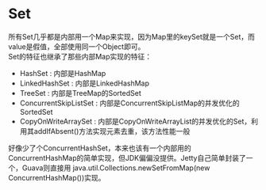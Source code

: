 # Set
所有Set几乎都是内部用一个Map来实现，因为Map里的keySet就是一个Set，而value是假值，全部使用同一个Object即可。  
Set的特征也继承了那些内部Map实现的特征：
* HashSet : 内部是HashMap
* LinkedHashSet : 内部是LinkedHashMap
* TreeSet : 内部是TreeMap的SortedSet
* ConcurrentSkipListSet : 内部是ConcurrentSkipListMap的并发优化的SortedSet
* CopyOnWriteArraySet : 内部是CopyOnWriteArrayList的并发优化的Set，利用其addIfAbsent()方法实现元素去重，该方法性能一般  

好像少了个ConcurrentHashSet，本来也该有一个内部用的ConcurrentHashMap的简单实现，但JDK偏偏没提供。Jetty自己简单封装了一个，Guava则直接用
java.util.Collections.newSetFromMap(new ConcurrentHashMap())实现。
